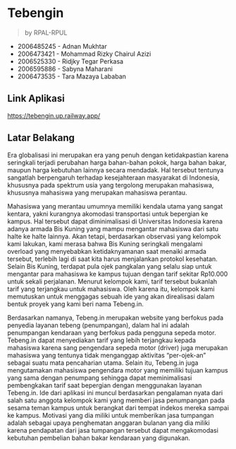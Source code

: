# Tebengin 
> by RPAL-RPUL
- 2006485245 - Adnan Mukhtar
- 2006473421 - Mohammad Rizky Chairul Azizi
- 2006525330 - Ridjky Tegar Perkasa
- 2006595886 - Sabyna Maharani
- 2006473535 - Tara Mazaya Lababan


## Link Aplikasi 
https://tebengin.up.railway.app/

## Latar Belakang
Era globalisasi ini merupakan era yang penuh dengan ketidakpastian karena seringkali terjadi perubahan harga bahan-bahan pokok, harga bahan bakar, maupun harga kebutuhan lainnya secara mendadak. Hal tersebut tentunya sangatlah berpengaruh terhadap kesejahteraan masyarakat di Indonesia, khususnya pada spektrum usia yang tergolong merupakan mahasiswa, khususnya mahasiswa yang merupakan mahasiswa perantau. 

Mahasiswa yang merantau umumnya memiliki kendala utama yang sangat kentara, yakni kurangnya akomodasi transportasi untuk bepergian ke kampus. Hal tersebut dapat diminimalisasi di Universitas Indonesia karena adanya armada Bis Kuning yang mampu mengantar mahasiswa dari satu halte ke halte lainnya. Akan tetapi, berdasarkan observasi yang kelompok kami lakukan, kami merasa bahwa Bis Kuning seringkali mengalami overload yang menyebabkan ketidaknyamanan saat menaiki armada tersebut, terlebih lagi di saat kita harus menjalankan protokol kesehatan. Selain Bis Kuning, terdapat pula ojek pangkalan yang selalu siap untuk mengantar para mahasiswa ke kampus tujuan dengan tarif sekitar Rp10.000 untuk sekali perjalanan. Menurut kelompok kami, tarif tersebut bukanlah tarif yang terjangkau untuk mahasiswa. Oleh karena itu, kelompok kami memutuskan untuk menggagas sebuah ide yang akan direalisasi dalam bentuk proyek yang kami beri nama Tebeng.in.

Berdasarkan namanya, Tebeng.in merupakan website yang berfokus pada penyedia layanan tebeng (penumpangan), dalam hal ini adalah penumpangan kendaraan yang berfokus pada pengguna sepeda motor. Tebeng.in dapat menyediakan tarif yang lebih terjangkau kepada mahasiswa karena sang pengendara sepeda motor (driver) juga merupakan mahasiswa yang tentunya tidak menganggap aktivitas “per-ojek-an” sebagai suatu mata pencaharian utama. Selain itu, Tebeng.in juga mengutamakan mahasiswa pengendara motor yang memiliki tujuan kampus yang sama dengan penumpang sehingga dapat meminimalisasi pembengkakan tarif saat bepergian dengan menggunakan layanan Tebeng.in.
Ide dari aplikasi ini muncul berdasarkan pengalaman nyata dari salah satu anggota kelompok kami yang memberi jasa penumpangan pada sesama teman kampus untuk berangkat dari tempat indekos mereka sampai ke kampus. Motivasi yang dia miliki untuk memberikan jasa tumpangan adalah sebagai upaya penghematan anggaran bulanan yang dia miliki karena pendapatan dari jasa tumpangan tersebut dapat mengakomodasi kebutuhan pembelian bahan bakar kendaraan yang digunakan.
